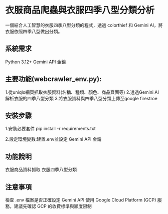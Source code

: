 # 衣服商品爬蟲與衣服四季八型分類分析
一個結合人工智慧的衣服四季八型分類的程式，透過 colorthief 和 Gemini AI，將衣服依照四季八型做出分類。

## 系統需求
Python 3.12+
Gemini API 金鑰

## 主要功能(webcrawler_env.py):
1.從uniqlo網頁抓取衣服資料(名稱、種類、顏色、商品頁面等)
2.透過Gemini AI解析衣服的四季八型分類
3.將衣服資料與四季八型分類上傳至google firestroe

## 安裝步驟
1.安裝必要套件
pip install -r requirements.txt

2.設定環境變數:建置.env並設定 Gemini API 金鑰

## 功能說明
衣服商品資料抓取
衣服四季八型分類

## 注意事項
檢查 .env 檔案是否正確設定
Gemini API 使用 Google Cloud Platform (GCP) 服務，建議先確認 GCP 的收費標準與額度限制

